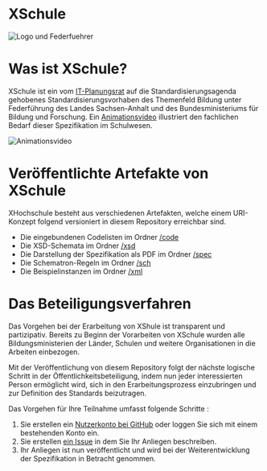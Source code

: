 # XSchule

![Logo und Federfuehrer](https://www.xschule.digital/web/sites/default/files/rsz_2021_02_18_logo_xschule.png)


# Was ist XSchule?

XSchule ist ein vom [IT-Planungsrat](https://www.it-planungsrat.de/beschluss/beschluss-2021-42) auf die Standardisierungsagenda gehobenes Standardisierungsvorhaben des Themenfeld Bildung unter Federführung des Landes Sachsen-Anhalt und des Bundesministeriums für Bildung und Forschung. Ein [Animationsvideo](https://www.youtube.com/watch?v=c3P4dU6hAYU) illustriert den fachlichen Bedarf dieser Spezifikation im Schulwesen.

![Animationsvideo](https://www.youtube.com/watch?v=_G0x8sDEKas)

# Veröffentlichte Artefakte von XSchule

XHochschule besteht aus verschiedenen Artefakten, welche einem URI-Konzept folgend versioniert in diesem Repository erreichbar sind. 

* Die eingebundenen Codelisten im Ordner [/code](https://github.com/OZG-TFBildung/XSchule/tree/main/code)
* Die XSD-Schemata im Ordner [/xsd](https://github.com/OZG-TFBildung/XSchule/tree/main/xsd)
* Die Darstellung der Spezifikation als PDF im Ordner [/spec](https://github.com/OZG-TFBildung/XSchule/tree/main/spec)
* Die Schematron-Regeln im Ordner [/sch](https://github.com/OZG-TFBildung/XSchule/tree/main/sch)
* Die Beispielinstanzen im Ordner [/xml](https://github.com/OZG-TFBildung/XSchule/tree/main/xml)

# Das Beteiligungsverfahren

Das Vorgehen bei der Erarbeitung von XShule ist transparent und partizipativ. Bereits zu Beginn der Vorarbeiten von XSchule wurden alle Bildungsministerien der Länder, Schulen und weitere Organisationen in die Arbeiten einbezogen.

Mit der Veröffentlichung von diesem Repository folgt der nächste logische Schritt in der Öffentlichkeitsbeteiligung, indem nun jeder interessierten Person ermöglicht wird, sich in den Erarbeitungsprozess einzubringen und  zur Definition des Standards beizutragen. 

Das Vorgehen für Ihre Teilnahme umfasst folgende Schritte :

1. Sie erstellen ein [Nutzerkonto bei GitHub](https://github.com/join?ref_cta=Sign+up) oder loggen Sie sich mit einem bestehenden Konto ein.
2. Sie erstellen [ein Issue](https://github.com/OZG-TFBildung/XSchule/issues/new/choose) in dem Sie Ihr Anliegen beschreiben.
3. Ihr Anliegen ist nun veröffentlicht und wird bei der Weiterentwicklung der Spezifikation in Betracht genommen.
